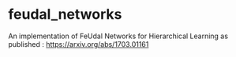 # feudal_networks
An implementation of FeUdal Networks for Hierarchical Learning as published : https://arxiv.org/abs/1703.01161
